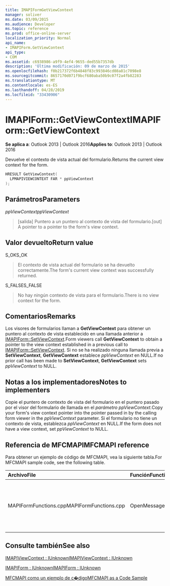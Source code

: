 ```yaml
---
title: IMAPIFormGetViewContext
manager: soliver
ms.date: 03/09/2015
ms.audience: Developer
ms.topic: reference
ms.prod: office-online-server
localization_priority: Normal
api_name:
- IMAPIForm.GetViewContext
api_type:
- COM
ms.assetid: c6938986-a9f9-4ef4-9655-ded55b7357db
description: 'Última modificación: 09 de marzo de 2015'
ms.openlocfilehash: f0b217372f6b4848f83c993846cd08a81c7098e8
ms.sourcegitcommit: 8657170d071f9bcf680aba50b9c07f2a4fb82283
ms.translationtype: MT
ms.contentlocale: es-ES
ms.lasthandoff: 04/28/2019
ms.locfileid: "33430906"
---
```

# <a name="imapiformgetviewcontext"></a><span data-ttu-id="ebdb5-103">IMAPIForm::GetViewContext</span><span class="sxs-lookup"><span data-stu-id="ebdb5-103">IMAPIForm::GetViewContext</span></span>

  
  
<span data-ttu-id="ebdb5-104">**Se aplica a**: Outlook 2013 | Outlook 2016</span><span class="sxs-lookup"><span data-stu-id="ebdb5-104">**Applies to**: Outlook 2013 | Outlook 2016</span></span> 
  
<span data-ttu-id="ebdb5-105">Devuelve el contexto de vista actual del formulario.</span><span class="sxs-lookup"><span data-stu-id="ebdb5-105">Returns the current view context for the form.</span></span> 
  
```cpp
HRESULT GetViewContext(
  LPMAPIVIEWCONTEXT FAR * ppViewContext
);
```

## <a name="parameters"></a><span data-ttu-id="ebdb5-106">Parámetros</span><span class="sxs-lookup"><span data-stu-id="ebdb5-106">Parameters</span></span>

 <span data-ttu-id="ebdb5-107">_ppViewContext_</span><span class="sxs-lookup"><span data-stu-id="ebdb5-107">_ppViewContext_</span></span>
  
> <span data-ttu-id="ebdb5-108">[salida] Puntero a un puntero al contexto de vista del formulario.</span><span class="sxs-lookup"><span data-stu-id="ebdb5-108">[out] A pointer to a pointer to the form's view context.</span></span>
    
## <a name="return-value"></a><span data-ttu-id="ebdb5-109">Valor devuelto</span><span class="sxs-lookup"><span data-stu-id="ebdb5-109">Return value</span></span>

<span data-ttu-id="ebdb5-110">S_OK</span><span class="sxs-lookup"><span data-stu-id="ebdb5-110">S_OK</span></span> 
  
> <span data-ttu-id="ebdb5-111">El contexto de vista actual del formulario se ha devuelto correctamente.</span><span class="sxs-lookup"><span data-stu-id="ebdb5-111">The form's current view context was successfully returned.</span></span> 
    
<span data-ttu-id="ebdb5-112">S_FALSE</span><span class="sxs-lookup"><span data-stu-id="ebdb5-112">S_FALSE</span></span> 
  
> <span data-ttu-id="ebdb5-113">No hay ningún contexto de vista para el formulario.</span><span class="sxs-lookup"><span data-stu-id="ebdb5-113">There is no view context for the form.</span></span>
    
## <a name="remarks"></a><span data-ttu-id="ebdb5-114">Comentarios</span><span class="sxs-lookup"><span data-stu-id="ebdb5-114">Remarks</span></span>

<span data-ttu-id="ebdb5-115">Los visores de formularios llaman a **GetViewContext** para obtener un puntero al contexto de vista establecido en una llamada anterior a [IMAPIForm::SetViewContext](imapiform-setviewcontext.md).</span><span class="sxs-lookup"><span data-stu-id="ebdb5-115">Form viewers call **GetViewContext** to obtain a pointer to the view context established in a previous call to [IMAPIForm::SetViewContext](imapiform-setviewcontext.md).</span></span> <span data-ttu-id="ebdb5-116">Si no se ha realizado ninguna llamada previa a **SetViewContext**, **GetViewContext** establece  _ppViewContext_ en NULL.</span><span class="sxs-lookup"><span data-stu-id="ebdb5-116">If no prior call has been made to **SetViewContext**, **GetViewContext** sets  _ppViewContext_ to NULL.</span></span> 
  
## <a name="notes-to-implementers"></a><span data-ttu-id="ebdb5-117">Notas a los implementadores</span><span class="sxs-lookup"><span data-stu-id="ebdb5-117">Notes to implementers</span></span>

<span data-ttu-id="ebdb5-118">Copie el puntero de contexto de vista del formulario en el puntero pasado por el visor del formulario de llamada en el _parámetro ppViewContext._</span><span class="sxs-lookup"><span data-stu-id="ebdb5-118">Copy your form's view context pointer into the pointer passed in by the calling form viewer in the  _ppViewContext_ parameter.</span></span> <span data-ttu-id="ebdb5-119">Si el formulario no tiene un contexto de vista, establezca  _ppViewContext_ en NULL.</span><span class="sxs-lookup"><span data-stu-id="ebdb5-119">If the form does not have a view context, set  _ppViewContext_ to NULL.</span></span> 
  
## <a name="mfcmapi-reference"></a><span data-ttu-id="ebdb5-120">Referencia de MFCMAPI</span><span class="sxs-lookup"><span data-stu-id="ebdb5-120">MFCMAPI reference</span></span>

<span data-ttu-id="ebdb5-121">Para obtener un ejemplo de código de MFCMAPI, vea la siguiente tabla.</span><span class="sxs-lookup"><span data-stu-id="ebdb5-121">For MFCMAPI sample code, see the following table.</span></span>
  
|<span data-ttu-id="ebdb5-122">**Archivo**</span><span class="sxs-lookup"><span data-stu-id="ebdb5-122">**File**</span></span>|<span data-ttu-id="ebdb5-123">**Función**</span><span class="sxs-lookup"><span data-stu-id="ebdb5-123">**Function**</span></span>|<span data-ttu-id="ebdb5-124">**Comentario**</span><span class="sxs-lookup"><span data-stu-id="ebdb5-124">**Comment**</span></span>|
|:-----|:-----|:-----|
|<span data-ttu-id="ebdb5-125">MAPIFormFunctions.cpp</span><span class="sxs-lookup"><span data-stu-id="ebdb5-125">MAPIFormFunctions.cpp</span></span>  <br/> |<span data-ttu-id="ebdb5-126">OpenMessageNonModal</span><span class="sxs-lookup"><span data-stu-id="ebdb5-126">OpenMessageNonModal</span></span>  <br/> |<span data-ttu-id="ebdb5-127">MFCMAPI usa el **método IMAPIForm::GetViewContext** para comprobar si un formulario tiene un contexto de vista.</span><span class="sxs-lookup"><span data-stu-id="ebdb5-127">MFCMAPI uses the **IMAPIForm::GetViewContext** method to check whether a form has a view context.</span></span>  <br/> |
   
## <a name="see-also"></a><span data-ttu-id="ebdb5-128">Consulte también</span><span class="sxs-lookup"><span data-stu-id="ebdb5-128">See also</span></span>



[<span data-ttu-id="ebdb5-129">IMAPIViewContext : IUnknown</span><span class="sxs-lookup"><span data-stu-id="ebdb5-129">IMAPIViewContext : IUnknown</span></span>](imapiviewcontextiunknown.md)
  
[<span data-ttu-id="ebdb5-130">IMAPIForm : IUnknown</span><span class="sxs-lookup"><span data-stu-id="ebdb5-130">IMAPIForm : IUnknown</span></span>](imapiformiunknown.md)


[<span data-ttu-id="ebdb5-131">MFCMAPI como un ejemplo de c�digo</span><span class="sxs-lookup"><span data-stu-id="ebdb5-131">MFCMAPI as a Code Sample</span></span>](mfcmapi-as-a-code-sample.md)

